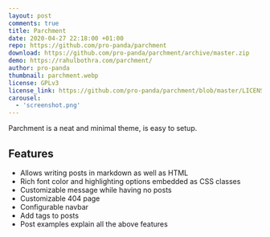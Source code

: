 ```yaml
---
layout: post
comments: true
title: Parchment
date: 2020-04-27 22:18:00 +01:00
repo: https://github.com/pro-panda/parchment
download: https://github.com/pro-panda/parchment/archive/master.zip
demo: https://rahulbothra.com/parchment/
author: pro-panda
thumbnail: parchment.webp
license: GPLv3
license_link: https://github.com/pro-panda/parchment/blob/master/LICENSE
carousel:
  - 'screenshot.png'
---
```


Parchment is a neat and minimal theme, is easy to setup.

## Features

* Allows writing posts in markdown as well as HTML
* Rich font color and highlighting options embedded as CSS classes
* Customizable message while having no posts
* Customizable 404 page
* Configurable navbar
* Add tags to posts
* Post examples explain all the above features
